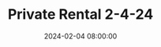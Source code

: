 ---
date: 2024-02-04 08:00:00
draft: false
durationMinutes: 300
title: Private Rental 2-4-24
occuranceList:
  occurance:
  - date: 2024-02-04 08:00:00
    note: ''
---